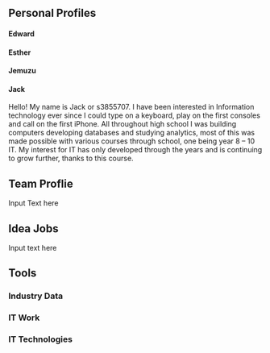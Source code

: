 <html>
  <h2>
  Personal Profiles
  </h2> 

<body>
  
  <h4> Edward </h4>
  
  <h4> Esther </h4>
  
  <h4> Jemuzu </h4>
  
  <h4> Jack </h4>
  Hello! My name is Jack or s3855707. I have been interested in Information technology ever since I could type on a keyboard, play on the first consoles and call on the first iPhone. All throughout high school I was building computers developing databases and studying analytics, most of this was made possible with various courses through school, one being year 8 – 10 IT. My interest for IT has only developed through the years and is continuing to grow further, thanks to this course.
  
  

</body>

<div>
  
  <h2>
  Team Proflie
  </h2>
  
  <body>
  Input Text here
  </body>
  
  <div>
  

  <h2> 
  Idea Jobs
  </h2>
  
  <body>
  Input text here
  </body>
  
  <div>

  <h2>
  Tools
  </h2>
  
  <div>
  
  <h3>
  Industry Data
  </h3>
  
  <body>
  
  </body>
  
  <div>
  
  <h3>
  IT Work
  </h3>
    
   <body>
    
   </body>
  
  <div>
  
  <h3>
  IT Technologies
  </h3>
  
  <body>
  
  </body>
  
  

  
</html>
